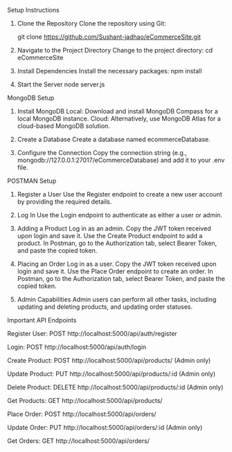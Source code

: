 ﻿Setup Instructions

1. Clone the Repository
   Clone the repository using Git:
   
   git clone https://github.com/Sushant-jadhao/eCommerceSite.git

3. Navigate to the Project Directory
   Change to the project directory:
   cd eCommerceSite

4. Install Dependencies
   Install the necessary packages:
   npm install

5. Start the Server
   node server.js

MongoDB Setup

1. Install MongoDB
   Local: Download and install MongoDB Compass for a local MongoDB instance.
   Cloud: Alternatively, use MongoDB Atlas for a cloud-based MongoDB solution.
   
3. Create a Database
   Create a database named ecommerceDatabase.
   
4. Configure the Connection
   Copy the connection string (e.g., mongodb://127.0.0.1:27017/eCommerceDatabase) and add it to your .env file.

POSTMAN Setup

1. Register a User
   Use the Register endpoint to create a new user account by providing the required details.
   
3. Log In
   Use the Login endpoint to authenticate as either a user or admin.
   
4. Adding a Product
   Log in as an admin.
   Copy the JWT token received upon login and save it.
   Use the Create Product endpoint to add a product.
   In Postman, go to the Authorization tab, select Bearer Token, and paste the copied token.
   
5. Placing an Order
   Log in as a user.
   Copy the JWT token received upon login and save it.
   Use the Place Order endpoint to create an order.
   In Postman, go to the Authorization tab, select Bearer Token, and paste the copied token.
   
6. Admin Capabilities
   Admin users can perform all other tasks, including updating and deleting products, and updating order statuses.

Important API Endpoints

Register User: POST http://localhost:5000/api/auth/register

Login: POST http://localhost:5000/api/auth/login

Create Product: POST http://localhost:5000/api/products/ (Admin only)

Update Product: PUT http://localhost:5000/api/products/:id (Admin only)

Delete Product: DELETE http://localhost:5000/api/products/:id (Admin only)

Get Products: GET http://localhost:5000/api/products/

Place Order: POST http://localhost:5000/api/orders/

Update Order: PUT http://localhost:5000/api/orders/:id (Admin only)

Get Orders: GET http://localhost:5000/api/orders/
